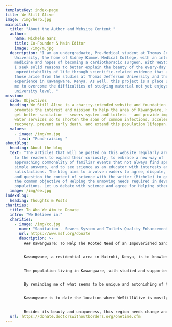 ```yaml
---
templateKey: index-page
title: We Still Alive
image: /img/hero.jpg
mainpitch:
  title: "About the Author and Website Content "
  author:
    name: Michele Ganz
    title: Co-Founder & Main Editor
    image: /img/m.jpg
  description: "I am an undergraduate, Pre-Medical student at Thomas Jefferson
    University, the home of Sidney Kimmel Medical College, with an interest in
    medicine and hopes of becoming a cardiothoracic surgeon. With WeStillAlive,
    I seek solid reasons to better explain the beauty of the every-day
    unpredictability of life through scientific-related evidence that as well
    those arise from the studies at Thomas Jefferson University and the African
    experience in Kawangware, Kenya. As well, this project is a place useful to
    me to overcome the difficulties of studying material not yet enjoyed at the
    university level. "
mission:
  side: Objectives
  heading: We Still Alive is a charity-intended website and foundation that
    promotes the interest and mission to help the area of Kawangware, Kenya, to
    get better sanitation – sewers system and toilets – and provide improved
    water services so to shorten the span of common infections, accelerate
    recovery, prevent early death, and extend this population lifespan.
  values:
    - image: /img/mm.jpg
      text: "Fund-raising "
aboutBlog:
  heading: About the blog
  text: "The articles that will be posted on this website regularly are a chance
    to the readers to expand their curiosity, to embrace a new way of
    approaching commonality of familiar events that not always find space to
    simple answers, and to see science as an educator with interests and
    satisfactions. The blog aims to involve readers to agree, dispute, engage
    and question the content of science with the writer (Michele) to go to share
    the common objective of Helping the unmoving needs required in developing
    populations. Let us debate with science and agree for Helping others. "
  image: /img/ee.jpg
indexBlog:
  heading: Thoughts & Posts
charities:
  title: To Who We Aim to Donate
  intro: "We Believe in:"
  charities:
    - image: /img/cc.jpg
      name: "Sanitation - Sewers System and Toilets Quality Enhancement "
      url: https://www.msf.org/donate
      description: >-
        ### Kawangware: To Help The Rooted Need of an Impoverished Sanitation


        Kawangware, a residential area in Nairobi, Kenya, is to knowledge and experience a place of fortune and uncertainty.


        The population living in Kawangware, with studied and supported evidence, seems to be particularly prone to be successful in sports related to high velocities, such as long-distance run competitions. Genetics and environmental (diet) factors present in this area play an important role in determining the success of these athletes. Olympians but also marathon famous winners in running events are known to be coming from this area, indeed.


        By reminding me of what seems to be unique and astonishing of this population, however, I have to unwillingly say that this attraction shades into uncertainty and sadness also. Kawangware is indeed one of the most impoverished locations of the whole African continent. Sanitation in this area is highly inadequate and hardly meets the basic standards of hygiene and water security.


        Kawangware is to date the location where WeStillAlive is mostly prone to consider to help and sustainably provide support to the population in need. Toilets and sewering systems are required and the difficult solution to the issue, as well as improving water scarcity and coverage. 


        Besides its beauty and uniqueness, this region needs change and change needs intentions. WeStillAlive considers population health of this location important, and through improvement in sanitation and water supply, change is no more a need but a possibility.
  url: https://donate.doctorswithoutborders.org/onetime.cfm
---
```

